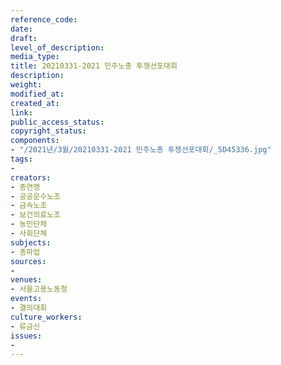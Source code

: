 ```yaml
---
reference_code: 
date: 
draft: 
level_of_description: 
media_type: 
title: 20210331-2021 민주노총 투쟁선포대회
description: 
weight: 
modified_at: 
created_at: 
link: 
public_access_status: 
copyright_status: 
components:
- "/2021년/3월/20210331-2021 민주노총 투쟁선포대회/_5D45336.jpg"
tags:
- 
creators:
- 총연맹
- 공공운수노조
- 금속노조
- 보건의료노조
- 농민단체
- 사회단체
subjects:
- 총파업
sources:
- 
venues:
- 서울고용노동청
events:
- 결의대회
culture_workers:
- 류금신
issues:
- 
---
```

